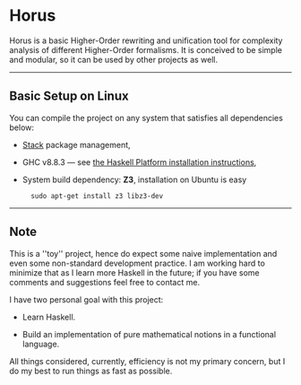 # Horus

Horus is a basic Higher-Order rewriting and unification tool for complexity analysis of different Higher-Order formalisms.
It is conceived to be simple and modular, so it can be used by other projects as well.

---

## Basic Setup on Linux

You can compile the project on any system that satisfies all dependencies below:

* [Stack](https://docs.haskellstack.org/en/stable/README/#how-to-install) package management,

* GHC v8.8.3 — see [the Haskell Platform installation instructions](https://www.haskell.org/platform/linux.html#linux-generic),

* System build dependency: **Z3**, installation on Ubuntu is easy

        sudo apt-get install z3 libz3-dev

---

## Note

This is a ''toy'' project, hence do expect some naive implementation and even some non-standard development practice.
I am working hard to minimize that as I learn more Haskell in the future; if you have some comments and suggestions feel free to contact me.

I have two personal goal with this project:

* Learn Haskell.

* Build an implementation of pure mathematical notions in a functional language.

All things considered, currently, efficiency is not my primary concern, but I do my best to run things as fast as possible.
